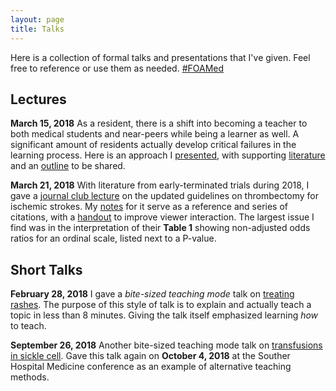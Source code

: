 ```yaml
---
layout: page
title: Talks
---
```


Here is a collection of formal talks and presentations that I've given. Feel free to reference or use them as needed. [#FOAMed](https://twitter.com/hashtag/foamed)

## Lectures

**March 15, 2018**
As a resident, there is a shift into becoming a teacher to both medical students and near-peers while being a learner as well. A significant amount of residents actually develop critical failures in the learning process. Here is an approach I [presented](https://docs.google.com/presentation/d/e/2PACX-1vSKWQvLnS7C12s44EHJAk4ewrdwYM7WvJrLigndn9uZCz8m16cqDPvPtYMkwosxTG-7Cw3QEWkR-fHT/pub?start=false&loop=false&delayms=3000), with supporting [literature](https://docs.google.com/document/d/e/2PACX-1vQoE0lM5dsy5r3Vtm9iwJtxXZccCqN7zW7yVkhLhWVlLgvjPfe30Ud-Z27E0ngE3GiyMP727JxF8IlB/pub) and an [outline](https://docs.google.com/document/d/e/2PACX-1vQd5LzOgEjZi2kNC5XwvUrxU1IzpFmt6fiP8MoppCfwYrpEASLHa4R-5J0CHpz7zvWVZIIXrryYSao_/pub) to be shared.

**March 21, 2018**
With literature from early-terminated trials during 2018, I gave a [journal club lecture](https://docs.google.com/presentation/d/e/2PACX-1vRsD-2d4edr4G1Y5pEBvGMnDoG5PErGIJu8_F1jrJlso9DwvfCo5rwKINpn16_boiHfJa_wkRmgZGQH/pub?start=false&loop=false&delayms=3000) on the updated guidelines on thrombectomy for ischemic strokes. My [notes](https://docs.google.com/document/d/e/2PACX-1vRJx-3n9nAP1oSieonEs8mmPcsoHwyvUtJNcRJTTiARtNxQuGfIxJwMtK-FJFVrs2nOOMvcC_0243-O/pub) for it serve as a reference and series of citations, with a [handout](https://docs.google.com/document/d/e/2PACX-1vTUNgylVolLVZ9YkrqkADNB9s2XM6Ee9OFvUYprZ-T7FxPEKJTmI9M0YhTuKeO12xbwFswCmV-j_oP4/pub) to improve viewer interaction. The largest issue I find was in the interpretation of their **Table 1** showing non-adjusted odds ratios for an ordinal scale, listed next to a P-value. 

## Short Talks

**February 28, 2018**
I gave a *bite-sized teaching mode* talk on [treating rashes](https://docs.google.com/presentation/d/e/2PACX-1vQRVke_1-uvStSty5mo0Q2dh_WjeMdnDgQ8-nt8Vff8Gqd4J0Pzn3ZomxVyb8LcWf2yYYAuRl5TO_cp/pub?start=false&loop=false&delayms=3000). The purpose of this style of talk is to explain and actually teach a topic in less than 8 minutes. Giving the talk itself emphasized learning *how* to teach.

**September 26, 2018**
Another bite-sized teaching mode talk on [transfusions in sickle cell](https://docs.google.com/presentation/d/1MrrWmaZ1-U76AK7TtutUDGz8sJ4nyse467jfHpRR4O4/present#slide=id.p1). Gave this talk again on **October 4, 2018** at the Souther Hospital Medicine conference as an example of alternative teaching methods.
